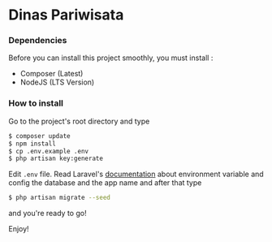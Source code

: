 # Dinas Pariwisata

### Dependencies
Before you can install this project smoothly, you must install :
- Composer (Latest)
- NodeJS (LTS Version)

### How to install
Go to the project's root directory and type
```sh
$ composer update
$ npm install
$ cp .env.example .env
$ php artisan key:generate
```
Edit `.env` file. Read Laravel's [documentation](https://laravel.com/docs/5.7/configuration#environment-configuration) about environment variable and config the database and the app name and after that type
```sh
$ php artisan migrate --seed
```
and you're ready to go!

Enjoy!